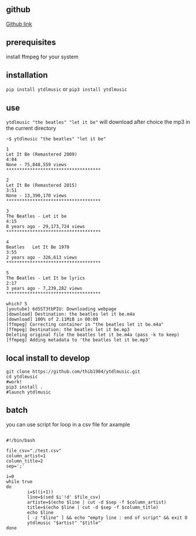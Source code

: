 ## github

[Github link](https://github.com/thib1984/ytdlmusic/)

## prerequisites

install ffmpeg for your system

## installation

``pip install ytdlmusic`` or ``pip3 install ytdlmusic``

## use

``ytdlmusic "the beatles" "let it be"``
will download after choice the mp3 in the current directory

```
~$ ytdlmusic "the beatles" "let it be"

1
Let It Be (Remastered 2009)
4:04
None - 75,848,559 views
************************************

2
Let It Be (Remastered 2015)
3:51
None - 13,390,170 views
************************************

3
The Beatles - Let it be
4:15
8 years ago - 29,173,724 views
************************************

4
Beatles   Let It Be 1970
3:55
2 years ago - 326,613 views
************************************

5
The Beatles - Let It be lyrics
2:17
3 years ago - 7,239,282 views
************************************

which? 5
[youtube] 6d5ST3tbPIU: Downloading webpage
[download] Destination: the beatles let it be.m4a
[download] 100% of 2.11MiB in 00:00
[ffmpeg] Correcting container in "the beatles let it be.m4a"
[ffmpeg] Destination: the beatles let it be.mp3
Deleting original file the beatles let it be.m4a (pass -k to keep)
[ffmpeg] Adding metadata to 'the beatles let it be.mp3'
````

## local install to develop

```
git clone https://github.com/thib1984/ytdlmusic.git
cd ytdlmusic 
#work!
pip3 install .
#launch ytdlmusic
``` 

## batch

you can use script for loop in a csv file for axample 

```

#!/bin/bash

file_csv="./test.csv"
column_artist=1
column_title=2
sep=';'

i=0
while true
do
        i=$((i+1))
        line=$(sed $i'!d' $file_csv)
        artiste=$(echo $line | cut -d $sep -f $column_artist) 
        title=$(echo $line | cut -d $sep -f $column_title)
        echo $line
        [ -z "$line" ] && echo "empty line : end of script" && exit 0
        ytdlmusic "$artist" "$title"
done 

```

